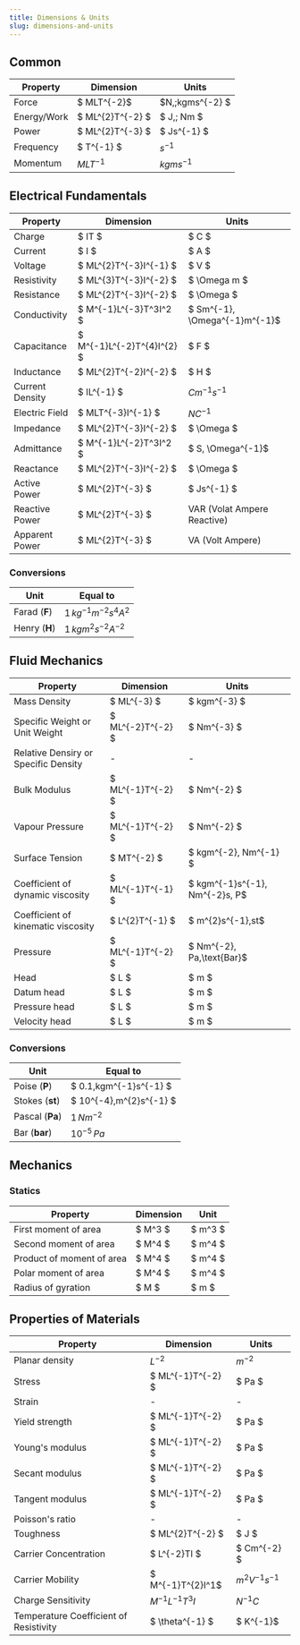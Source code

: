 ```yaml
---
title: Dimensions & Units
slug: dimensions-and-units
---
```


## Common

| Property    | Dimension        | Units            |
| ----------- | ---------------- | ---------------- |
| Force       | $ MLT^{-2}$      | $N,\;kgms^{-2} $ |
| Energy/Work | $ ML^{2}T^{-2} $ | $ J,\; Nm $      |
| Power       | $ ML^{2}T^{-3} $ | $ Js^{-1} $      |
| Frequency   | $ T^{-1} $       | $s^{-1}$         |
| Momentum    | $MLT^{-1}$       | $kgms^{-1}$      |

## Electrical Fundamentals

| Property        | Dimension                  | Units                                |
| --------------- | -------------------------- | ------------------------------------ |
| Charge          | $ IT $                     | $ C $                                |
| Current         | $ I $                      | $ A $                                |
| Voltage         | $ ML^{2}T^{-3}I^{-1} $     | $ V $                                |
| Resistivity     | $ ML^{3}T^{-3}I^{-2} $     | $ \Omega m $                         |
| Resistance      | $ ML^{2}T^{-3}I^{-2} $     | $ \Omega $                           |
| Conductivity    | $ M^{-1}L^{-3}T^3I^2 $     | $ Sm^{-1}, \Omega^{-1}m^{-1}$        |
| Capacitance     | $ M^{-1}L^{-2}T^{4}I^{2} $ | $ F $                                |
| Inductance      | $ ML^{2}T^{-2}I^{-2} $     | $ H $                                |
| Current Density | $ IL^{-1} $                | $Cm^{-1}s^{-1}$                      |
| Electric Field  | $ MLT^{-3}I^{-1} $         | $NC^{-1}$                            |
| Impedance       | $ ML^{2}T^{-3}I^{-2} $     | $ \Omega $                           |
| Admittance      | $ M^{-1}L^{-2}T^3I^2 $     | $ S, \Omega^{-1}$                    |
| Reactance       | $ ML^{2}T^{-3}I^{-2} $     | $ \Omega $                           |
| Active Power    | $ ML^{2}T^{-3} $           | $ Js^{-1} $                          |
| Reactive Power  | $ ML^{2}T^{-3} $           | $\text{VAR}$ (Volat Ampere Reactive) |
| Apparent Power  | $ ML^{2}T^{-3} $           | $\text{VA}$ (Volt Ampere)            |

### Conversions

| Unit          | Equal to                 |
| ------------- | ------------------------ |
| Farad (**F**) | $1\,kg^{-1}m^{-2}s^4A^2$ |
| Henry (**H**) | $1\,kgm^2s^{-2}A^{-2}$   |

## Fluid Mechanics

| Property                             | Dimension         | Units                          |
| ------------------------------------ | ----------------- | ------------------------------ |
| Mass Density                         | $ ML^{-3} $       | $ kgm^{-3} $                   |
| Specific Weight or Unit Weight       | $ ML^{-2}T^{-2} $ | $ Nm^{-3} $                    |
| Relative Densiry or Specific Density | -                 | -                              |
| Bulk Modulus                         | $ ML^{-1}T^{-2} $ | $ Nm^{-2} $                    |
| Vapour Pressure                      | $ ML^{-1}T^{-2} $ | $ Nm^{-2} $                    |
| Surface Tension                      | $ MT^{-2} $       | $ kgm^{-2}, Nm^{-1} $          |
| Coefficient of dynamic viscosity     | $ ML^{-1}T^{-1} $ | $ kgm^{-1}s^{-1}, Nm^{-2}s, P$ |
| Coefficient of kinematic viscosity   | $ L^{2}T^{-1} $   | $ m^{2}s^{-1},st$              |
| Pressure                             | $ ML^{-1}T^{-2} $ | $ Nm^{-2}, Pa,\text{Bar}$      |
| Head                                 | $ L $             | $ m $                          |
| Datum head                           | $ L $             | $ m $                          |
| Pressure head                        | $ L $             | $ m $                          |
| Velocity head                        | $ L $             | $ m $                          |

### Conversions

| Unit            | Equal to                 |
| --------------- | ------------------------ |
| Poise (**P**)   | $ 0.1\,kgm^{-1}s^{-1} $  |
| Stokes (**st**) | $ 10^{-4}\,m^{2}s^{-1} $ |
| Pascal (**Pa**) | $1\,Nm^{-2}$             |
| Bar (**bar**)   | $10^{-5}\,Pa$            |

## Mechanics

### Statics

| Property                  | Dimension | Unit    |
| ------------------------- | --------- | ------- |
| First moment of area      | $ M^3 $   | $ m^3 $ |
| Second moment of area     | $ M^4 $   | $ m^4 $ |
| Product of moment of area | $ M^4 $   | $ m^4 $ |
| Polar moment of area      | $ M^4 $   | $ m^4 $ |
| Radius of gyration        | $ M $     | $ m $   |

## Properties of Materials

| Property                               | Dimension          | Units               |
| -------------------------------------- | ------------------ | ------------------- |
| Planar density                         | $L^{-2}$           | $m^{-2}$            |
| Stress                                 | $ ML^{-1}T^{-2} $  | $ Pa $              |
| Strain                                 | -                  | -                   |
| Yield strength                         | $ ML^{-1}T^{-2} $  | $ Pa $              |
| Young's modulus                        | $ ML^{-1}T^{-2} $  | $ Pa $              |
| Secant modulus                         | $ ML^{-1}T^{-2} $  | $ Pa $              |
| Tangent modulus                        | $ ML^{-1}T^{-2} $  | $ Pa $              |
| Poisson's ratio                        | -                  | -                   |
| Toughness                              | $ ML^{2}T^{-2} $   | $ J $               |
| Carrier Concentration                  | $ L^{-2}TI $       | $ Cm^{-2} $         |
| Carrier Mobility                       | $ M^{-1}T^{2}I^1$  | $m^{2}V^{-1}s^{-1}$ |
| Charge Sensitivity                     | $M^{-1}L^{-1}T^3I$ | $N^{-1}C$           |
| Temperature Coefficient of Resistivity | $ \theta^{-1} $    | $ K^{-1}$           |
